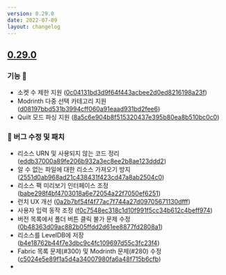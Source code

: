 ```yaml
---
version: 0.29.0
date: 2022-07-09
layout: changelog
---
```


## [0.29.0](#0.29.0)
### 기능 🚀

- 소켓 수 제한 지원 ([0c04131bd3d9f64f443acbee2d0ed8216198a23f](https://github.com/Voxelum/x-minecraft-launcher/commit/0c04131bd3d9f64f443acbee2d0ed8216198a23f))
- Modrinth 다중 선택 카테고리 지원 ([d08197bbd531b3994cff060a91eaad931bd2fee6](https://github.com/Voxelum/x-minecraft-launcher/commit/d08197bbd531b3994cff060a91eaad931bd2fee6))
- Quilt 모드 파싱 지원 ([8a5c6e904b8f515320437e395b80ea8b510bc0c0](https://github.com/Voxelum/x-minecraft-launcher/commit/8a5c6e904b8f515320437e395b80ea8b510bc0c0))

### 🐛 버그 수정 및 패치

- 리소스 URN 및 사용되지 않는 코드 정리 ([eddb37000a89fe206b932a3ec8ee2b8ae123ddd2](https://github.com/Voxelum/x-minecraft-launcher/commit/eddb37000a89fe206b932a3ec8ee2b8ae123ddd2))
- 알 수 없는 파일에 대한 리소스 가져오기 방지 ([2551d0ab968ad21c438431f423cd47a8ab2504c0](https://github.com/Voxelum/x-minecraft-launcher/commit/2551d0ab968ad21c438431f423cd47a8ab2504c0))
- 리소스 팩 미리보기 인터페이스 조정 ([babe298f4bf4703018a6e72054a22f7050ef6251](https://github.com/Voxelum/x-minecraft-launcher/commit/babe298f4bf4703018a6e72054a22f7050ef6251))
- 런치 UX 개선 ([0a2b7bf54f4f77ac7f744a27d09705671130dfff](https://github.com/Voxelum/x-minecraft-launcher/commit/0a2b7bf54f4f77ac7f744a27d09705671130dfff))
- 사용자 입력 동작 조정 ([f0c7548ec318c1d10f991f5cc34b612c4beff974](https://github.com/Voxelum/x-minecraft-launcher/commit/f0c7548ec318c1d10f991f5cc34b612c4beff974))
- 버전 목록에서 폴더 버튼 클릭 불가 문제 수정 ([0b48363d09ac882b05ffdd2d61ee8877fd2808a1](https://github.com/Voxelum/x-minecraft-launcher/commit/0b48363d09ac882b05ffdd2d61ee8877fd2808a1))
- 리소스를 LevelDB에 저장 ([b4e18762b44f7e3dbc9c4fc109697d55c3fc23f4](https://github.com/Voxelum/x-minecraft-launcher/commit/b4e18762b44f7e3dbc9c4fc109697d55c3fc23f4))
- Fabric 목록 문제(#300) 및 Modrinth 문제(#280) 수정 ([c5024e5e89f1a5d4a34007980fa6a48f715b6cfb](https://github.com/Voxelum/x-minecraft-launcher/commit/c5024e5e89f1a5d4a34007980fa6a48f715b6cfb))
-